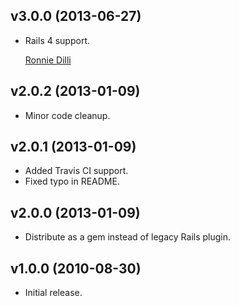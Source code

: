 ## v3.0.0 (2013-06-27)

* Rails 4 support.

  [Ronnie Dilli](//github.com/RonnieDilli)

## v2.0.2 (2013-01-09)

* Minor code cleanup.

## v2.0.1 (2013-01-09)

* Added Travis CI support.
* Fixed typo in README.

## v2.0.0 (2013-01-09)

* Distribute as a gem instead of legacy Rails plugin.

## v1.0.0 (2010-08-30)

* Initial release.
